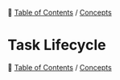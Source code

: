 🔖 [Table of Contents](../README.md) / [Concepts](README.md)

# Task Lifecycle

🔖 [Table of Contents](../README.md) / [Concepts](README.md)
